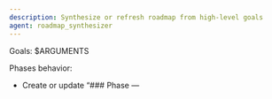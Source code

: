 ```yaml
---
description: Synthesize or refresh roadmap from high-level goals
agent: roadmap_synthesizer
---
```


Goals:
$ARGUMENTS

Phases behavior:
- Create or update “### Phase <n> — <title>” sections within roadmap.md.
- Determine how many to add based on Goals/args and existing roadmap context; no fixed default count.
- Source titles from Goals/args; if missing, use existing phase headings.
- Start numbering at the current Next Phase number; preserve existing phase sections and append new ones contiguously.

Scan repo context and produce ./planning/roadmap.md with:
- Assumptions & Unknowns
- “### Phase <n> — <title>” sections (proposed phases), numbered contiguously:
  - Determine count based on provided Goals/args and existing roadmap context (no fixed default count).
  - Source titles primarily from the Goals/args; if missing, use existing phase headings to preserve intent.
  - If existing phase sections are present, preserve them; append new ones starting at the current Next Phase number.
  - Keep content lightweight (1–3 bullets max per phase) derived from Goals and repo context; avoid task-level detail.
- Active/Next/Completed sections remain as pointers (do not create or modify phase files).

No secondary goals file. Do not create phase files.

